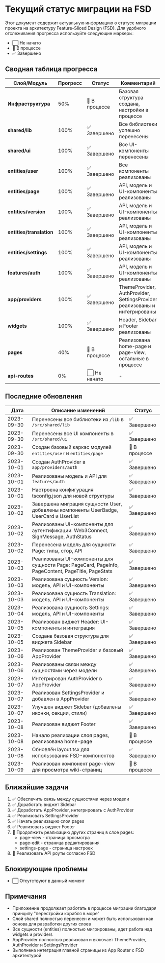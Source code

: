 # Текущий статус миграции на FSD

Этот документ содержит актуальную информацию о статусе миграции проекта на архитектуру Feature-Sliced Design (FSD).
Для удобного отслеживания прогресса используйте следующие маркеры:

- ⬜ Не начато
- 🔄 В процессе
- ✅ Завершено

## Сводная таблица прогресса

| Слой/Модуль       | Прогресс | Статус      | Комментарий                                |
|-------------------|----------|-------------|-------------------------------------------|
| **Инфраструктура**| 50%      | 🔄 В процессе | Базовая структура создана, настройки в процессе |
| **shared/lib**    | 100%     | ✅ Завершено | Все библиотеки успешно перенесены          |
| **shared/ui**     | 100%     | ✅ Завершено | Все UI-компоненты перенесены               |
| **entities/user** | 100%     | ✅ Завершено | Все компоненты реализованы                 |
| **entities/page** | 100%     | ✅ Завершено | API, модель и UI-компоненты реализованы    |
| **entities/version** | 100%  | ✅ Завершено | API, модель и UI-компоненты реализованы    |
| **entities/translation** | 100% | ✅ Завершено | API, модель и UI-компоненты реализованы   |
| **entities/settings** | 100% | ✅ Завершено | API, модель и UI-компоненты реализованы    |
| **features/auth** | 100%     | ✅ Завершено | API, модель и UI-компоненты реализованы    |
| **app/providers** | 100%     | ✅ Завершено | ThemeProvider, AuthProvider, SettingsProvider реализованы и интегрированы |
| **widgets**       | 100%     | ✅ Завершено | Header, Sidebar и Footer реализованы       |
| **pages**         | 40%      | 🔄 В процессе | Реализована home-page и page-view, остальные в процессе |
| **api-routes**    | 0%       | ⬜ Не начато | -                                         |

## Последние обновления

| Дата       | Описание изменений                                             | Статус    |
|------------|---------------------------------------------------------------|-----------|
| 2023-09-30 | Перенесены все библиотеки из `/lib` в `/src/shared/lib`        | ✅ Завершено |
| 2023-09-30 | Перенесены все UI компоненты в `/src/shared/ui`                | ✅ Завершено |
| 2023-09-30 | Создан базовый каркас модулей `entities/user` и `entities/page`| 🔄 В процессе |
| 2023-10-01 | Создан AuthProvider в `app/providers/auth`                    | ✅ Завершено |
| 2023-10-01 | Реализованы модель и API для `features/auth`                  | ✅ Завершено |
| 2023-10-01 | Настроена конфигурация tsconfig.json для новой структуры      | ✅ Завершено |
| 2023-10-02 | Завершена миграция сущности User, добавлены компоненты UserBadge, UserCard и UserList | ✅ Завершено |
| 2023-10-02 | Реализованы UI-компоненты для аутентификации: Web3Connect, SignMessage, AuthStatus | ✅ Завершено |
| 2023-10-02 | Перенесена модель для сущности Page: типы, стор, API          | ✅ Завершено |
| 2023-10-03 | Реализованы UI-компоненты для сущности Page: PageCard, PageInfo, PageContent, PageTitle, PageStats | ✅ Завершено |
| 2023-10-03 | Реализована сущность Version: модель, API и UI-компоненты     | ✅ Завершено |
| 2023-10-03 | Реализована сущность Translation: модель, API и UI-компоненты | ✅ Завершено |
| 2023-10-04 | Реализована сущность Settings: модель, API и UI-компоненты    | ✅ Завершено |
| 2023-10-05 | Реализован виджет Header: UI-компоненты и интеграция          | ✅ Завершено |
| 2023-10-05 | Создана базовая структура для виджета Sidebar                 | ✅ Завершено |
| 2023-10-06 | Реализован ThemeProvider и базовый AppProvider                | ✅ Завершено |
| 2023-10-06 | Реализованы связи между сущностями через модели               | ✅ Завершено |
| 2023-10-07 | Интегрирован AuthProvider в AppProvider                       | ✅ Завершено |
| 2023-10-07 | Реализован SettingsProvider и добавлен в AppProvider          | ✅ Завершено |
| 2023-10-07 | Улучшен виджет Sidebar (добавлены иконки, секции, стили)      | ✅ Завершено |
| 2023-10-08 | Реализован виджет Footer                                     | ✅ Завершено |
| 2023-10-08 | Начало реализации слоя pages, реализована home-page          | 🔄 В процессе |
| 2023-10-08 | Обновлён layout.tsx для использования FSD-компонентов        | ✅ Завершено |
| 2023-10-09 | Реализован компонент page-view для просмотра wiki-страниц    | 🔄 В процессе |

## Ближайшие задачи

1. ✅ Обеспечить связь между сущностями через модели
2. ✅ Доработать виджет Sidebar
3. ✅ Доработать AppProvider, интегрировать с AuthProvider
4. ✅ Реализовать SettingsProvider
5. ✅ Начать реализацию слоя pages
6. ✅ Реализовать виджет Footer
7. 🔄 Продолжить реализацию других страниц в слое pages:
   - page-view - страница просмотра
   - page-edit - страница редактирования
   - settings-page - страница настроек
8. 🔄 Реализовать API роуты согласно FSD

## Блокирующие проблемы

- ⬜ Отсутствуют в данный момент

## Примечания

- Приложение продолжает работать в процессе миграции благодаря принципу "перестройки корабля в море"
- Слой shared полностью перенесен и может быть использован как основа для разработки других слоев
- Все сущности (entities) полностью мигрированы, идет работа над widgets и providers
- AppProvider полностью реализован и включает ThemeProvider, AuthProvider и SettingsProvider
- Выполнена интеграция главной страницы из App Router с FSD архитектурой
